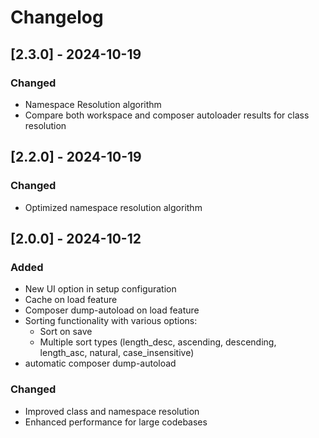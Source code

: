 # Changelog

## [2.3.0] - 2024-10-19

### Changed
- Namespace Resolution algorithm
- Compare both workspace and composer autoloader results for class resolution

## [2.2.0] - 2024-10-19

### Changed
- Optimized namespace resolution algorithm

## [2.0.0] - 2024-10-12

### Added
- New UI option in setup configuration
- Cache on load feature
- Composer dump-autoload on load feature
- Sorting functionality with various options:
  - Sort on save
  - Multiple sort types (length_desc, ascending, descending, length_asc, natural, case_insensitive)
- automatic composer dump-autoload

### Changed
- Improved class and namespace resolution
- Enhanced performance for large codebases
